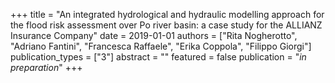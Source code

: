 +++
title = "An integrated hydrological and hydraulic modelling approach for the flood risk assessment over Po river basin: a case study for the ALLIANZ Insurance Company"
date = 2019-01-01
authors = ["Rita Nogherotto", "Adriano Fantini", "Francesca Raffaele", "Erika Coppola", "Filippo Giorgi"]
publication_types = ["3"]
abstract = ""
featured = false
publication = "*in preparation*"
+++

